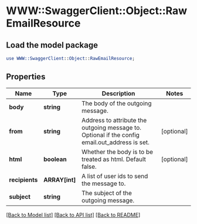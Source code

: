 # WWW::SwaggerClient::Object::RawEmailResource

## Load the model package
```perl
use WWW::SwaggerClient::Object::RawEmailResource;
```

## Properties
Name | Type | Description | Notes
------------ | ------------- | ------------- | -------------
**body** | **string** | The body of the outgoing message. | 
**from** | **string** | Address to attribute the outgoing message to. Optional if the config email.out_address is set. | [optional] 
**html** | **boolean** | Whether the body is to be treated as html. Default false. | [optional] 
**recipients** | **ARRAY[int]** | A list of user ids to send the message to. | 
**subject** | **string** | The subject of the outgoing message. | 

[[Back to Model list]](../README.md#documentation-for-models) [[Back to API list]](../README.md#documentation-for-api-endpoints) [[Back to README]](../README.md)


